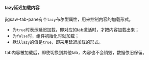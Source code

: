 #### lazy延迟加载内容

jigsaw-tab-pane有个`lazy`布尔型属性，用来控制内容的加载形式。
 - 为`true`时表示延迟加载，即对应的tab激活时，才把内容加载出来；
 - 为`false`时，组件初始化时就加载；
 - 默认`lazy`的值是`true`，即采用延迟加载的形式。

tab内容被加载后，即使切换到其他tab，内容也不会销毁，数据依旧保留。
